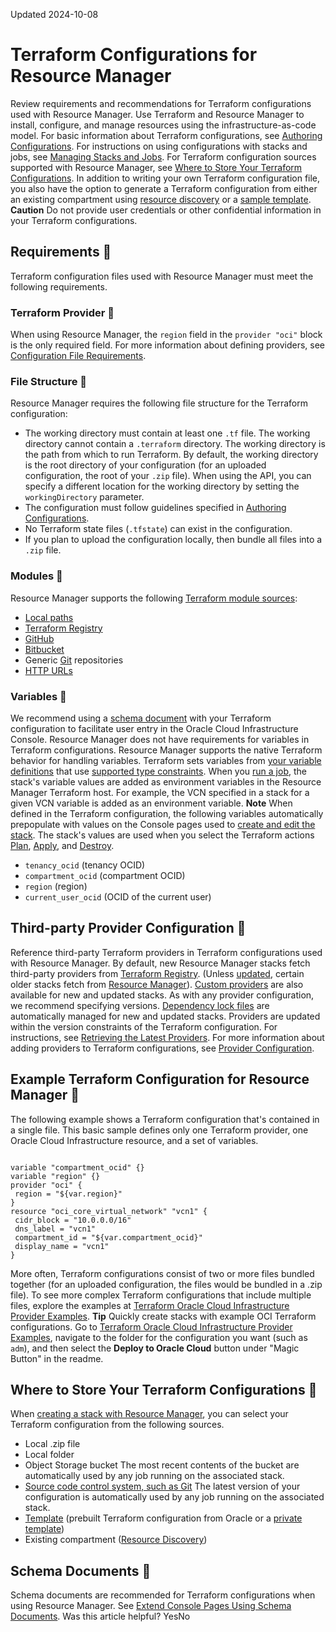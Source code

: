 Updated 2024-10-08
# Terraform Configurations for Resource Manager
Review requirements and recommendations for Terraform configurations used with Resource Manager. Use Terraform and Resource Manager to install, configure, and manage resources using the infrastructure-as-code model.
For basic information about Terraform configurations, see [Authoring Configurations](https://docs.oracle.com/en-us/iaas/Content/ResourceManager/Concepts/authoring-configurations.htm#top "Write a Terraform configuration to describe infrastructure using the HashiCorp Configuration Language format \(HCL\)."). For instructions on using configurations with stacks and jobs, see [Managing Stacks and Jobs](https://docs.oracle.com/en-us/iaas/Content/ResourceManager/Tasks/managingstacksandjobs.htm#top "Use the infrastructure-as-code model to install, configure, and manage resources through Resource Manager stacks and jobs.").
For Terraform configuration sources supported with Resource Manager, see [Where to Store Your Terraform Configurations](https://docs.oracle.com/en-us/iaas/Content/ResourceManager/Concepts/terraformconfigresourcemanager.htm#sources).
In addition to writing your own Terraform configuration file, you also have the option to generate a Terraform configuration from either an existing compartment using [resource discovery](https://docs.oracle.com/en-us/iaas/Content/ResourceManager/Concepts/resource-discovery.htm#top "Discover already deployed Oracle Cloud Infrastructure resources using Resource Manager.") or a [sample template](https://docs.oracle.com/en-us/iaas/Content/ResourceManager/Reference/templates.htm#top "Review the Oracle-provided templates available for Resource Manager. A template is a prebuilt Terraform configuration for deploying cloud resources in a common scenario.").
**Caution** Do not provide user credentials or other confidential information in your Terraform configurations. 
## Requirements 🔗 
Terraform configuration files used with Resource Manager must meet the following requirements.
### Terraform Provider 🔗 
When using Resource Manager, the `region` field in the `provider "oci"` block is the only required field. For more information about defining providers, see [Configuration File Requirements](https://docs.oracle.com/en-us/iaas/Content/ResourceManager/Concepts/authoring-configurations.htm#configuration-file-requirements).
### File Structure 🔗 
Resource Manager requires the following file structure for the Terraform configuration:
  * The working directory must contain at least one `.tf` file. The working directory cannot contain a `.terraform` directory. 
The working directory is the path from which to run Terraform. By default, the working directory is the root directory of your configuration (for an uploaded configuration, the root of your `.zip` file). When using the API, you can specify a different location for the working directory by setting the `workingDirectory` parameter. 
  * The configuration must follow guidelines specified in [Authoring Configurations](https://docs.oracle.com/en-us/iaas/Content/ResourceManager/Concepts/authoring-configurations.htm#top "Write a Terraform configuration to describe infrastructure using the HashiCorp Configuration Language format \(HCL\)."). 
  * No Terraform state files (`.tfstate`) can exist in the configuration. 
  * If you plan to upload the configuration locally, then bundle all files into a `.zip` file.


### Modules 🔗 
Resource Manager supports the following [Terraform module sources](https://developer.hashicorp.com/terraform/language/modules/sources):
  * [Local paths](https://developer.hashicorp.com/terraform/language/modules/sources#local-paths)
  * [Terraform Registry](https://developer.hashicorp.com/terraform/language/modules/sources#terraform-registry)
  * [GitHub](https://developer.hashicorp.com/terraform/language/modules/sources#github)
  * [Bitbucket](https://developer.hashicorp.com/terraform/language/modules/sources#bitbucket)
  * Generic [Git](https://developer.hashicorp.com/terraform/language/modules/sources#generic-git-repository) repositories
  * [HTTP URLs](https://developer.hashicorp.com/terraform/language/modules/sources#http-urls)


### Variables 🔗 
We recommend using a [schema document](https://docs.oracle.com/en-us/iaas/Content/ResourceManager/Concepts/terraformconfigresourcemanager_topic-schema.htm#top "Review requirements, supported types, and examples for schema documents used with Terraform configurations in Resource Manager.") with your Terraform configuration to facilitate user entry in the Oracle Cloud Infrastructure Console.
Resource Manager does not have requirements for variables in Terraform configurations. Resource Manager supports the native Terraform behavior for handling variables. Terraform sets variables from [your variable definitions](https://developer.hashicorp.com/terraform/language/values/variables#variable-definition-precedence) that use [supported type constraints](https://developer.hashicorp.com/terraform/language/values/variables#type-constraints). When you [run a job](https://docs.oracle.com/en-us/iaas/Content/ResourceManager/Tasks/create-job.htm#top "Create a job in Resource Manager, such as plan, apply, or destroy."), the stack's variable values are added as environment variables in the Resource Manager Terraform host. For example, the VCN specified in a stack for a given VCN variable is added as an environment variable.
**Note**
When defined in the Terraform configuration, the following variables automatically prepopulate with values on the Console pages used to [create and edit the stack](https://docs.oracle.com/en-us/iaas/Content/ResourceManager/Tasks/create-stack.htm#top "Create a stack in Resource Manager. You can optionally postpone variables and other stack settings until after the stack is created."). The stack's values are used when you select the Terraform actions [Plan](https://docs.oracle.com/en-us/iaas/Content/ResourceManager/Tasks/create-job-plan.htm#top "Create a plan job in Resource Manager."), [Apply](https://docs.oracle.com/en-us/iaas/Content/ResourceManager/Tasks/create-job-apply.htm#top "Create an apply job in Resource Manager."), and [Destroy](https://docs.oracle.com/en-us/iaas/Content/ResourceManager/Tasks/create-job-destroy.htm#top "Create a destroy job in Resource Manager to release \(tear down\) resources associated with a stack and clean up the tenancy. Released resources are eventually deleted by the related OCI service. For example, a released compute instance is eventually deleted by the OCI Compute service.").
  * `tenancy_ocid` (tenancy OCID)
  * `compartment_ocid` (compartment OCID)
  * `region` (region)
  * `current_user_ocid` (OCID of the current user)


## Third-party Provider Configuration 🔗 
Reference third-party Terraform providers in Terraform configurations used with Resource Manager.
By default, new Resource Manager stacks fetch third-party providers from [Terraform Registry](https://registry.terraform.io/browse/providers). (Unless [updated](https://docs.oracle.com/en-us/iaas/Content/ResourceManager/Tasks/update-stack-tf-reg.htm#top "Update an older stack to fetch providers from Terraform Registry."), certain older stacks fetch from [Resource Manager](https://docs.oracle.com/en-us/iaas/Content/ResourceManager/Concepts/providers.htm#third-party-older "Stacks created before Terraform Registry sourcing was available fetch third-party providers from Resource Manager. For details, see the following table.")). [Custom providers](https://docs.oracle.com/en-us/iaas/Content/ResourceManager/Tasks/update-stack-custom-providers.htm#top "Update a stack to fetch custom providers from Object Storage buckets.") are also available for new and updated stacks.
As with any provider configuration, we recommend specifying versions. [Dependency lock files](https://developer.hashicorp.com/terraform/language/files/dependency-lock) are automatically managed for new and updated stacks. Providers are updated within the version constraints of the Terraform configuration. For instructions, see [Retrieving the Latest Providers](https://docs.oracle.com/en-us/iaas/Content/ResourceManager/Tasks/create-job-lock-file.htm#top "Within the version constraints of the Terraform configuration, retrieve the latest versions available from the configured source of Terraform providers when running a job. You can retrieve the latest providers when running the following types of jobs: plan, apply, destroy, import state, and run drift detection.").
For more information about adding providers to Terraform configurations, see [Provider Configuration](https://developer.hashicorp.com/terraform/language/providers/configuration).
## Example Terraform Configuration for Resource Manager 🔗 
The following example shows a Terraform configuration that's contained in a single file. This basic sample defines only one Terraform provider, one Oracle Cloud Infrastructure resource, and a set of variables.
```

variable "compartment_ocid" {}
variable "region" {}
provider "oci" {
 region = "${var.region}"
}
resource "oci_core_virtual_network" "vcn1" {
 cidr_block = "10.0.0.0/16"
 dns_label = "vcn1"
 compartment_id = "${var.compartment_ocid}"
 display_name = "vcn1"
}
```

More often, Terraform configurations consist of two or more files bundled together (for an uploaded configuration, the files would be bundled in a .zip file). To see more complex Terraform configurations that include multiple files, explore the examples at [Terraform Oracle Cloud Infrastructure Provider Examples](https://github.com/oracle/terraform-provider-oci/tree/master/examples).
**Tip** Quickly create stacks with example OCI Terraform configurations. Go to [Terraform Oracle Cloud Infrastructure Provider Examples](https://github.com/oracle/terraform-provider-oci/tree/master/examples), navigate to the folder for the configuration you want (such as `adm`), and then select the **Deploy to Oracle Cloud** button under "Magic Button" in the readme.
## Where to Store Your Terraform Configurations 🔗 
When [creating a stack with Resource Manager](https://docs.oracle.com/en-us/iaas/Content/ResourceManager/Tasks/create-stack.htm#top "Create a stack in Resource Manager. You can optionally postpone variables and other stack settings until after the stack is created."), you can select your Terraform configuration from the following sources.
  * Local .zip file
  * Local folder
  * Object Storage bucket
The most recent contents of the bucket are automatically used by any job running on the associated stack.
  * [Source code control system, such as Git](https://docs.oracle.com/en-us/iaas/Content/ResourceManager/Tasks/managingconfigurationsourceproviders.htm#top "Remotely store Terraform configurations using configuration source providers in Resource Manager.")
The latest version of your configuration is automatically used by any job running on the associated stack.
  * [Template](https://docs.oracle.com/en-us/iaas/Content/ResourceManager/Reference/templates.htm#top "Review the Oracle-provided templates available for Resource Manager. A template is a prebuilt Terraform configuration for deploying cloud resources in a common scenario.") (prebuilt Terraform configuration from Oracle or a [private template](https://docs.oracle.com/en-us/iaas/Content/ResourceManager/Tasks/managingprivatetemplates.htm#top "Reuse Terraform configurations using private templates in Resource Manager."))
  * Existing compartment ([Resource Discovery](https://docs.oracle.com/en-us/iaas/Content/ResourceManager/Concepts/resource-discovery.htm#top "Discover already deployed Oracle Cloud Infrastructure resources using Resource Manager."))


## Schema Documents 🔗 
Schema documents are recommended for Terraform configurations when using Resource Manager. See [Extend Console Pages Using Schema Documents](https://docs.oracle.com/en-us/iaas/Content/ResourceManager/Concepts/terraformconfigresourcemanager_topic-schema.htm#top "Review requirements, supported types, and examples for schema documents used with Terraform configurations in Resource Manager.").
Was this article helpful?
YesNo

